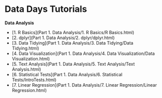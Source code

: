 Data Days Tutorials
======================

**Data Analysis**

* [1. R Basics](Part 1. Data Analysis/1. R Basics/R Basics.html)
* [2. dplyr](Part 1. Data Analysis/2. dplyr/dplyr.html)
* [3. Data Tidying](Part 1. Data Analysis/3. Data Tidying/Data Tidying.html)
* [4. Data Visualization](Part 1. Data Analysis/4. Data Visualization/Data Visualization.html)
* [5. Text Analysis](Part 1. Data Analysis/5. Text Analysis/Text Analysis.html)
* [6. Statistical Tests](Part 1. Data Analysis/6. Statistical Tests/IntroTests.html)
* [7. Linear Regression](Part 1. Data Analysis/7. Linear Regression/Linear Regression.html)

           
